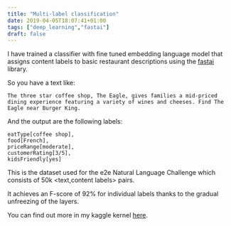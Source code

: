 ```yaml
---
title: "Multi-label classification"
date: 2019-04-05T18:07:41+01:00
tags: ["deep_learning","fastai"]
draft: false
---
```


I have trained a classifier with fine tuned embedding language model that assigns content labels to basic restaurant descriptions using the [fastai](https://www.fast.ai/) library. 
<!--more-->

So you have a text like:

```
The three star coffee shop, The Eagle, gives families a mid-priced dining experience featuring a variety of wines and cheeses. Find The Eagle near Burger King.
```

And the output are the following labels:

```
eatType[coffee shop],
food[French],
priceRange[moderate],
customerRating[3/5],
kidsFriendly[yes]
```

This is the dataset used for the e2e Natural Language Challenge which consists of 50k <text,content labels> pairs. 

It achieves an F-score of 92% for individual labels thanks to the gradual unfreezing of the layers.

You can find out more in my kaggle kernel [here](https://www.kaggle.com/nadjetba/text-to-meaning-with-multi-label-classification).
